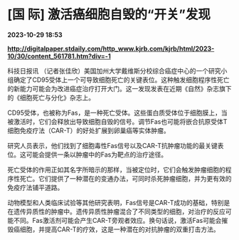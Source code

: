 # [国 际] 激活癌细胞自毁的“开关”发现

**2023-10-29 18:53**

**http://digitalpaper.stdaily.com/http_www.kjrb.com/kjrb/html/2023-10/30/content_561781.htm?div=-1**

 科技日报讯 （记者张佳欣）美国加州大学戴维斯分校综合癌症中心的一个研究小组确定了CD95受体上一个可导致细胞死亡的关键表位。这种触发细胞程序性死亡的新能力可能会为改进癌症治疗打开大门。这一发现发表在近期《自然》杂志旗下的《细胞死亡与分化》杂志上。

 CD95受体，也被称为Fas，是一种死亡受体。这些蛋白质受体位于细胞膜上，当被激活时，它们会释放出导致细胞自毁的信号。调节Fas也可能将嵌合抗原受体T细胞免疫疗法（CAR-T）的好处扩展到卵巢癌等实体肿瘤。

 研究人员表示，他们找到了细胞毒性Fas信号以及CAR-T抗肿瘤功能的最关键表位。这可能会提供一条以肿瘤中的Fas为靶点的治疗途径。

 死亡受体的作用正如其名字所暗示的那样，当被定位时，它们会触发肿瘤细胞的程序性死亡。它们提供了一种潜在的变通办法，可同时杀死肿瘤细胞，并为更有效的免疫疗法铺平道路。

 动物模型和人类临床试验等其他研究表明，Fas信号是CAR-T成功的基础，特别是在遗传异质性的肿瘤中。遗传异质性肿瘤混合了不同类型的细胞，对治疗的反应可能不同。Fas激活剂可能会产生CAR-T旁观者效应。换句话说，激活Fas可能会摧毁癌细胞，并提高CAR-T的疗效，这是一种潜在的对抗肿瘤的双重打击方法。